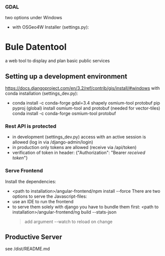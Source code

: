 ### GDAL
two options under Windows
- with OSGeo4W Installer (settings.py):
# Bule Datentool

a web tool to display and plan basic public services

## Setting up a development environment

https://docs.djangoproject.com/en/3.2/ref/contrib/gis/install/#windows
with conda installation (settings_dev.py):
- conda install -c conda-forge gdal=3.4 shapely osmium-tool protobuf pip pyproj (global)
install osmium-tool and protobuf (needed for vector-tiles)
conda install -c conda-forge osmium-tool protobuf

### Rest API is protected
- in development (settings_dev.py) access with an active session is allowed
(log in via /django-admin/login)
- in production only tokens are allowed (receive via /api/token)
- verification of token in header: {"Authorization": "Bearer *received token*"}

### Serve Frontend
Install the dependencies:
- \<path to installation\>/angular-frontend/npm install --force
There are two options to serve the Javascript-files:
- use an IDE to run the frontend
- to serve them solely with django you have to bundle them first:
\<path to installation\>/angular-frontend/ng build --stats-json
  > add argument --watch to reload on change

## Productive Server
see /dist/README.md

